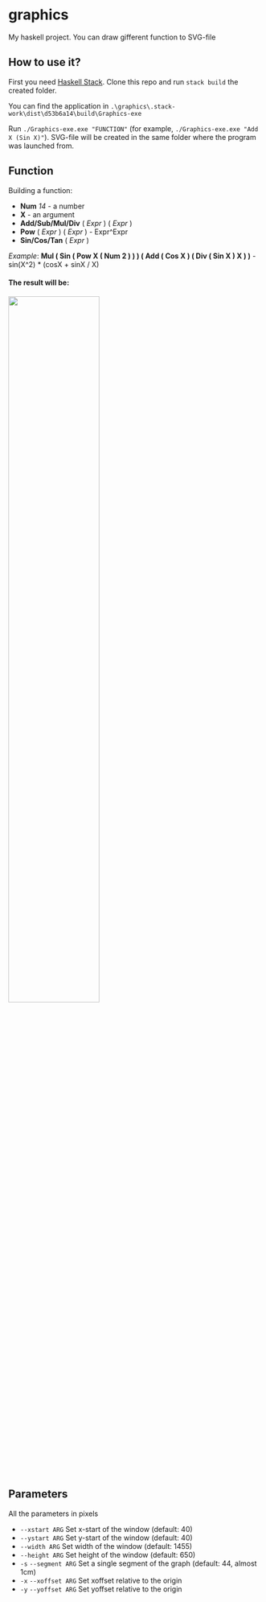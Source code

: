 # graphics

My haskell project. You can draw gifferent function to SVG-file

## How to use it?

First you need <a href="https://docs.haskellstack.org/en/stable/README/">Haskell Stack</a>.
Clone this repo and run `stack build` the created folder.

You can find the application in `.\graphics\.stack-work\dist\d53b6a14\build\Graphics-exe`

Run `./Graphics-exe.exe "FUNCTION"` (for example, `./Graphics-exe.exe "Add X (Sin X)"`). SVG-file will be created in the same folder where the program was launched from.

## Function

Building a function:
- **Num**  _14_ - a number
- **X** - an argument
- **Add/Sub/Mul/Div**  ( _Expr_ ) ( _Expr_ )
- **Pow**  ( _Expr_ ) ( _Expr_ ) - Expr^Expr
- **Sin/Cos/Tan**  ( _Expr_ )

_Example_: **Mul ( Sin ( Pow X ( Num 2 ) ) ) ( Add ( Cos X ) ( Div ( Sin X ) X ) )**  - sin(X^2) \* (cosX + sinX / X)

#### The result will be: 
<img style="width: 60%" src="https://i.imgur.com/zcaGOzn.png">

## Parameters
All the parameters in pixels
-  `--xstart ARG` Set x-start of the window (default: 40)
-  `--ystart ARG` Set y-start of the window (default: 40)
-  `--width ARG` Set width of the window (default: 1455)
-  `--height ARG` Set height of the window (default: 650)
-  `-s` `--segment ARG` Set a single segment of the graph (default: 44, almost 1cm)
-  `-x` `--xoffset ARG` Set xoffset relative to the origin
-  `-y` `--yoffset ARG` Set yoffset relative to the origin
